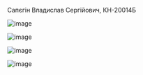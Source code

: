 Сапєгін Владислав Сергійович, КН-20014Б

![image](https://user-images.githubusercontent.com/85738049/122770333-041bb800-d2ae-11eb-993f-bcbb382593d0.png)

![image](https://user-images.githubusercontent.com/85738049/122770360-0a119900-d2ae-11eb-8ad7-50bc811610d8.png)

![image](https://user-images.githubusercontent.com/85738049/122770523-34635680-d2ae-11eb-930d-e4584faa89d7.png)

![image](https://user-images.githubusercontent.com/85738049/122771391-0f231800-d2af-11eb-9752-6aebefb2267f.png)
